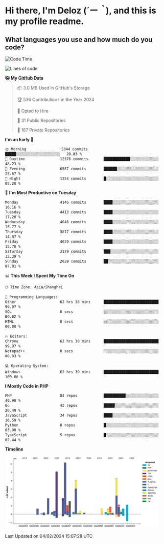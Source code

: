 # **Hi there, I'm Deloz (*´ー｀*), and this is my profile readme.**

## **What languages you use and how much do you code?**

<!--START_SECTION:waka-->
![Code Time](http://img.shields.io/badge/Code%20Time-3%2C312%20hrs%2043%20mins-blue)

![Lines of code](https://img.shields.io/badge/From%20Hello%20World%20I%27ve%20Written-34.6%20million%20lines%20of%20code-blue)

**🐱 My GitHub Data** 

> 📦 3.0 MB Used in GitHub's Storage 
 > 
> 🏆 536 Contributions in the Year 2024
 > 
> 💼 Opted to Hire
 > 
> 📜 31 Public Repositories 
 > 
> 🔑 187 Private Repositories 
 > 
**I'm an Early 🐤** 

```text
🌞 Morning                5344 commits        █████░░░░░░░░░░░░░░░░░░░░   20.83 % 
🌆 Daytime                12376 commits       ████████████░░░░░░░░░░░░░   48.23 % 
🌃 Evening                6587 commits        ██████░░░░░░░░░░░░░░░░░░░   25.67 % 
🌙 Night                  1354 commits        █░░░░░░░░░░░░░░░░░░░░░░░░   05.28 % 
```
📅 **I'm Most Productive on Tuesday** 

```text
Monday                   4146 commits        ████░░░░░░░░░░░░░░░░░░░░░   16.16 % 
Tuesday                  4413 commits        ████░░░░░░░░░░░░░░░░░░░░░   17.20 % 
Wednesday                4048 commits        ████░░░░░░░░░░░░░░░░░░░░░   15.77 % 
Thursday                 3817 commits        ████░░░░░░░░░░░░░░░░░░░░░   14.87 % 
Friday                   4029 commits        ████░░░░░░░░░░░░░░░░░░░░░   15.70 % 
Saturday                 3179 commits        ███░░░░░░░░░░░░░░░░░░░░░░   12.39 % 
Sunday                   2029 commits        ██░░░░░░░░░░░░░░░░░░░░░░░   07.91 % 
```


📊 **This Week I Spent My Time On** 

```text
🕑︎ Time Zone: Asia/Shanghai

💬 Programming Languages: 
Other                    62 hrs 38 mins      █████████████████████████   99.97 % 
SQL                      0 secs              ░░░░░░░░░░░░░░░░░░░░░░░░░   00.02 % 
HTML                     0 secs              ░░░░░░░░░░░░░░░░░░░░░░░░░   00.00 % 

🔥 Editors: 
Chrome                   62 hrs 38 mins      █████████████████████████   99.97 % 
Notepad++                0 secs              ░░░░░░░░░░░░░░░░░░░░░░░░░   00.03 % 

💻 Operating System: 
Windows                  62 hrs 39 mins      █████████████████████████   100.00 % 
```

**I Mostly Code in PHP** 

```text
PHP                      84 repos            ██████████░░░░░░░░░░░░░░░   40.98 % 
Go                       42 repos            █████░░░░░░░░░░░░░░░░░░░░   20.49 % 
JavaScript               34 repos            ████░░░░░░░░░░░░░░░░░░░░░   16.59 % 
Python                   8 repos             █░░░░░░░░░░░░░░░░░░░░░░░░   03.90 % 
TypeScript               5 repos             █░░░░░░░░░░░░░░░░░░░░░░░░   02.44 % 
```



**Timeline**

![Lines of Code chart](https://raw.githubusercontent.com/deloz/deloz/main/assets/bar_graph.png)


 Last Updated on 04/02/2024 15:07:28 UTC
<!--END_SECTION:waka-->
